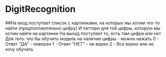 # DigitRecognition
##На вход поступает список с картинками, на которых мы хотим что-то найти (предположительно цифру)
И паттерн для той цифры, которую мы хотим найти на картинке
На выход поступает то, есть там цифра или нет
Для того. что бы обучить модель на наличие цифры - можно нажать
0 - Ответ "ДА" - неверен
1 - Ответ "НЕТ" - не верен
2 - Все верно или не хочу обучать
